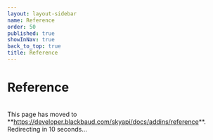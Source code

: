 ```yaml
---
layout: layout-sidebar
name: Reference
order: 50
published: true
showInNav: true
back_to_top: true
title: Reference
---
```


# Reference

   <br />
<bb-alert bb-alert-type="warning">This page has moved to **<a href="https://developer.blackbaud.com/skyapi/docs/addins/reference">https://developer.blackbaud.com/skyapi/docs/addins/reference</a>**. Redirecting in 10 seconds...
</bb-alert>
<br /> <br />

<script> var timer = setTimeout(function() { window.location='https://developer.blackbaud.com/skyapi/docs/addins/reference' }, 10000); </script>